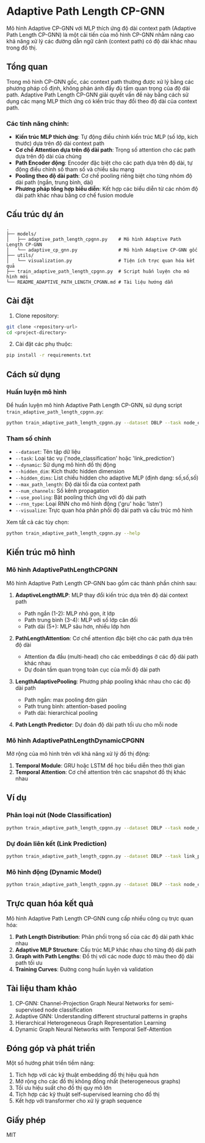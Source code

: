 # Adaptive Path Length CP-GNN

Mô hình Adaptive CP-GNN với MLP thích ứng độ dài context path (Adaptive Path Length CP-GNN) là một cải tiến của mô hình CP-GNN nhằm nâng cao khả năng xử lý các đường dẫn ngữ cảnh (context path) có độ dài khác nhau trong đồ thị.

## Tổng quan

Trong mô hình CP-GNN gốc, các context path thường được xử lý bằng các phương pháp cố định, không phản ánh đầy đủ tầm quan trọng của độ dài path. Adaptive Path Length CP-GNN giải quyết vấn đề này bằng cách sử dụng các mạng MLP thích ứng có kiến trúc thay đổi theo độ dài của context path.

### Các tính năng chính:

- **Kiến trúc MLP thích ứng**: Tự động điều chỉnh kiến trúc MLP (số lớp, kích thước) dựa trên độ dài context path
- **Cơ chế Attention dựa trên độ dài path**: Trọng số attention cho các path dựa trên độ dài của chúng
- **Path Encoder động**: Encoder đặc biệt cho các path dựa trên độ dài, tự động điều chỉnh số tham số và chiều sâu mạng
- **Pooling theo độ dài path**: Cơ chế pooling riêng biệt cho từng nhóm độ dài path (ngắn, trung bình, dài)
- **Phương pháp tổng hợp biểu diễn**: Kết hợp các biểu diễn từ các nhóm độ dài path khác nhau bằng cơ chế fusion module

## Cấu trúc dự án

```
.
├── models/
│   ├── adaptive_path_length_cpgnn.py    # Mô hình Adaptive Path Length CP-GNN
│   └── adaptive_cp_gnn.py               # Mô hình Adaptive CP-GNN gốc
├── utils/
│   └── visualization.py                 # Tiện ích trực quan hóa kết quả
├── train_adaptive_path_length_cpgnn.py  # Script huấn luyện cho mô hình mới
└── README_ADAPTIVE_PATH_LENGTH_CPGNN.md # Tài liệu hướng dẫn
```

## Cài đặt

1. Clone repository:
```bash
git clone <repository-url>
cd <project-directory>
```

2. Cài đặt các phụ thuộc:
```bash
pip install -r requirements.txt
```

## Cách sử dụng

### Huấn luyện mô hình

Để huấn luyện mô hình Adaptive Path Length CP-GNN, sử dụng script `train_adaptive_path_length_cpgnn.py`:

```bash
python train_adaptive_path_length_cpgnn.py --dataset DBLP --task node_classification --hidden_dims 64,64,64 --max_path_length 6 --use_pooling
```

### Tham số chính

- `--dataset`: Tên tập dữ liệu
- `--task`: Loại tác vụ ('node_classification' hoặc 'link_prediction')
- `--dynamic`: Sử dụng mô hình đồ thị động
- `--hidden_dim`: Kích thước hidden dimension
- `--hidden_dims`: List chiều hidden cho adaptive MLP (định dạng: số,số,số)
- `--max_path_length`: Độ dài tối đa của context path
- `--num_channels`: Số kênh propagation
- `--use_pooling`: Bật pooling thích ứng với độ dài path
- `--rnn_type`: Loại RNN cho mô hình động ('gru' hoặc 'lstm')
- `--visualize`: Trực quan hóa phân phối độ dài path và cấu trúc mô hình

Xem tất cả các tùy chọn:
```bash
python train_adaptive_path_length_cpgnn.py --help
```

## Kiến trúc mô hình

### Mô hình AdaptivePathLengthCPGNN

Mô hình Adaptive Path Length CP-GNN bao gồm các thành phần chính sau:

1. **AdaptiveLengthMLP**: MLP thay đổi kiến trúc dựa trên độ dài context path
   - Path ngắn (1-2): MLP nhỏ gọn, ít lớp
   - Path trung bình (3-4): MLP với số lớp cân đối
   - Path dài (5+): MLP sâu hơn, nhiều lớp hơn

2. **PathLengthAttention**: Cơ chế attention đặc biệt cho các path dựa trên độ dài
   - Attention đa đầu (multi-head) cho các embeddings ở các độ dài path khác nhau
   - Dự đoán tầm quan trọng toàn cục của mỗi độ dài path

3. **LengthAdaptivePooling**: Phương pháp pooling khác nhau cho các độ dài path
   - Path ngắn: max pooling đơn giản
   - Path trung bình: attention-based pooling
   - Path dài: hierarchical pooling

4. **Path Length Predictor**: Dự đoán độ dài path tối ưu cho mỗi node

### Mô hình AdaptivePathLengthDynamicCPGNN

Mở rộng của mô hình trên với khả năng xử lý đồ thị động:

1. **Temporal Module**: GRU hoặc LSTM để học biểu diễn theo thời gian
2. **Temporal Attention**: Cơ chế attention trên các snapshot đồ thị khác nhau

## Ví dụ

### Phân loại nút (Node Classification)

```bash
python train_adaptive_path_length_cpgnn.py --dataset DBLP --task node_classification --hidden_dims 64,64,64 --max_path_length 6 --use_pooling --visualize
```

### Dự đoán liên kết (Link Prediction)

```bash
python train_adaptive_path_length_cpgnn.py --dataset DBLP --task link_prediction --hidden_dims 64,64,64 --max_path_length 6 --use_pooling --visualize
```

### Mô hình động (Dynamic Model)

```bash
python train_adaptive_path_length_cpgnn.py --dataset DBLP --task node_classification --dynamic --rnn_type gru --use_temporal_attention --time_steps 10
```

## Trực quan hóa kết quả

Mô hình Adaptive Path Length CP-GNN cung cấp nhiều công cụ trực quan hóa:

1. **Path Length Distribution**: Phân phối trọng số của các độ dài path khác nhau
2. **Adaptive MLP Structure**: Cấu trúc MLP khác nhau cho từng độ dài path
3. **Graph with Path Lengths**: Đồ thị với các node được tô màu theo độ dài path tối ưu
4. **Training Curves**: Đường cong huấn luyện và validation

## Tài liệu tham khảo

1. CP-GNN: Channel-Projection Graph Neural Networks for semi-supervised node classification
2. Adaptive GNN: Understanding different structural patterns in graphs
3. Hierarchical Heterogeneous Graph Representation Learning
4. Dynamic Graph Neural Networks with Temporal Self-Attention

## Đóng góp và phát triển

Một số hướng phát triển tiềm năng:

1. Tích hợp với các kỹ thuật embedding đồ thị hiệu quả hơn
2. Mở rộng cho các đồ thị không đồng nhất (heterogeneous graphs)
3. Tối ưu hiệu suất cho đồ thị quy mô lớn
4. Tích hợp các kỹ thuật self-supervised learning cho đồ thị
5. Kết hợp với transformer cho xử lý graph sequence

## Giấy phép

MIT 